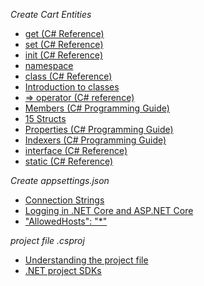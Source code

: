 *Create Cart Entities*
- [get (C# Reference)](https://docs.microsoft.com/en-us/dotnet/csharp/language-reference/keywords/get)
- [set (C# Reference)](https://docs.microsoft.com/en-us/dotnet/csharp/language-reference/keywords/set)
- [init (C# Reference)](https://docs.microsoft.com/en-us/dotnet/csharp/language-reference/keywords/init)
- [namespace](https://docs.microsoft.com/en-us/dotnet/csharp/language-reference/keywords/namespace)
- [class (C# Reference)](https://docs.microsoft.com/en-us/dotnet/csharp/language-reference/keywords/class)
- [Introduction to classes](https://docs.microsoft.com/en-us/dotnet/csharp/fundamentals/types/classes)
- [=> operator (C# reference)](https://docs.microsoft.com/en-us/dotnet/csharp/language-reference/operators/lambda-operator)
- [Members (C# Programming Guide)](https://docs.microsoft.com/en-us/dotnet/csharp/programming-guide/classes-and-structs/members)
- [15 Structs](https://docs.microsoft.com/en-us/dotnet/csharp/language-reference/language-specification/structs)
- [Properties (C# Programming Guide)](https://docs.microsoft.com/en-us/dotnet/csharp/programming-guide/classes-and-structs/properties)
- [Indexers (C# Programming Guide)](https://docs.microsoft.com/en-us/dotnet/csharp/programming-guide/indexers/)
- [interface (C# Reference)](https://docs.microsoft.com/en-us/dotnet/csharp/language-reference/keywords/interface)
- [static (C# Reference)](https://docs.microsoft.com/en-us/dotnet/csharp/language-reference/keywords/static)


*Create appsettings.json*
- [Connection Strings](https://docs.microsoft.com/en-us/ef/core/miscellaneous/connection-strings)
- [Logging in .NET Core and ASP.NET Core](https://docs.microsoft.com/en-us/aspnet/core/fundamentals/logging/?view=aspnetcore-6.0)
- [  "AllowedHosts": "*"](https://docs.microsoft.com/en-us/dotnet/api/microsoft.aspnetcore.hostfiltering.hostfilteringoptions.allowedhosts?view=aspnetcore-6.0)

*project file .csproj*
- [Understanding the project file](https://docs.microsoft.com/en-us/aspnet/web-forms/overview/deployment/web-deployment-in-the-enterprise/understanding-the-project-file)
- [.NET project SDKs](https://docs.microsoft.com/en-us/dotnet/core/project-sdk/overview)
